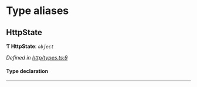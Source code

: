 

# Type aliases

<a id="httpstate"></a>

##  HttpState

**Ƭ HttpState**: *`object`*

*Defined in [http/types.ts:9](https://github.com/polkadot-js/api/blob/19eb484/packages/rpc-provider/src/http/types.ts#L9)*

#### Type declaration

___


